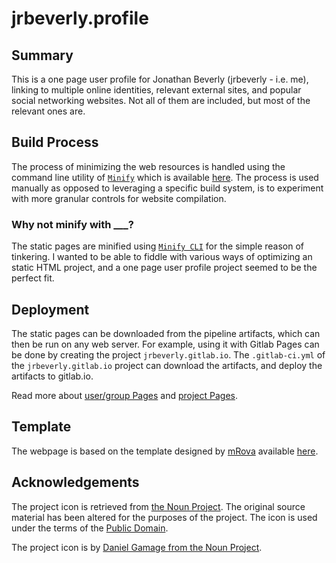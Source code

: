 # jrbeverly.profile

## Summary

This is a one page user profile for Jonathan Beverly (jrbeverly - i.e. me), linking to multiple online identities, relevant external sites, and popular social networking websites. Not all of them are included, but most of the relevant ones are.

## Build Process

The process of minimizing the web resources is handled using the command line utility of [`Minify`](https://github.com/tdewolff/minify) which is available [here](https://github.com/tdewolff/minify/tree/master/cmd/minify). The process is used manually as opposed to leveraging a specific build system, is to experiment with more granular controls for website compilation.

### Why not minify with ___?

The static pages are minified using [`Minify CLI`](https://github.com/tdewolff/minify/tree/master/cmd/minify) for the simple reason of tinkering. I wanted to be able to fiddle with various ways of optimizing an static HTML project, and a one page user profile project seemed to be the perfect fit.

## Deployment

The static pages can be downloaded from the pipeline artifacts, which can then be run on any web server. For example, using it with Gitlab Pages can be done by creating the project `jrbeverly.gitlab.io`. The `.gitlab-ci.yml` of the `jrbeverly.gitlab.io` project can download the artifacts, and deploy the artifacts to gitlab.io.

Read more about [user/group Pages](http://doc.gitlab.com/ee/pages/README.html#user-or-group-pages) and [project Pages](http://doc.gitlab.com/ee/pages/README.html#project-pages).

## Template

The webpage is based on the template designed by [mRova](http://www.mrova.com) available [here](http://www.mrova.com/free-one-page-responsive-html-resume-template/).

## Acknowledgements

The project icon is retrieved from [the Noun Project](docs/icon/icon.json). The original source material has been altered for the purposes of the project. The icon is used under the terms of the [Public Domain](https://creativecommons.org/publicdomain/zero/1.0/).

The project icon is by [Daniel Gamage from the Noun Project](https://thenounproject.com/term/network/49138/).